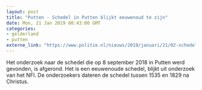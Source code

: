 ```yaml
---
layout: post
title: "Putten - Schedel in Putten blijkt eeuwenoud te zijn"
date: Mon, 21 Jan 2019 08:43:00 GMT
categories: 
- gelderland 
- putten 
externe_link: "https://www.politie.nl/nieuws/2019/januari/21/02-schedel-in-putten-blijkt-eeuwenoud-te-zijn.html"
---
```


Het onderzoek naar de schedel die op 8 september 2018 in Putten werd gevonden, is afgerond. Het is een eeuwenoude schedel, blijkt uit onderzoek van het NFI. De onderzoekers dateren de schedel tussen 1535 en 1829 na Christus.
